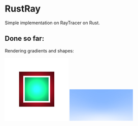 # RustRay

Simple implementation on RayTracer on Rust.


## Done so far:

Rendering gradients and shapes:

![image](data/images/gradient.jpg)
![image](data/images/background.jpg)

